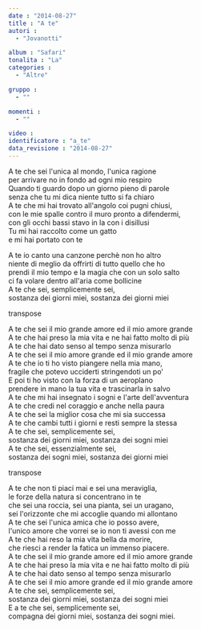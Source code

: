 ```yaml
---
date : "2014-08-27"
title : "A te"
autori : 
  - "Jovanotti"

album : "Safari"
tonalita : "La"
categories : 
  - "Altre"

gruppo : 
  - ""

momenti : 
  - ""

video : 
identificatore : "a_te"
data_revisione : "2014-08-27"
---
```

  
  
  
A te che sei l'unica al mondo, l'unica ragione   
per arrivare no in fondo ad ogni mio respiro   
Quando ti guardo dopo un giorno pieno di parole    
senza che tu mi dica niente tutto si fa chiaro   
A te che mi hai trovato all'angolo coi pugni chiusi,   
con le mie spalle contro il muro pronto a difendermi,   
con gli occhi bassi stavo in la con i disillusi   
Tu mi hai raccolto come un gatto  
e mi hai portato con te   
  
A te io canto una canzone perchè non ho altro   
niente di meglio da offrirti di tutto quello che ho   
prendi il mio tempo e la magia che con un solo salto   
ci fa volare dentro all'aria come bollicine   
A te che sei, semplicemente sei,  
sostanza dei giorni miei, sostanza dei giorni miei  
  
transpose  
  
  
A te che sei il mio grande amore ed il mio amore grande   
A te che hai preso la mia vita e ne hai fatto molto di più   
A te che hai dato senso al tempo senza misurarlo   
A te che sei il mio amore grande ed il mio grande amore   
A te che io ti ho visto piangere nella mia mano,   
fragile che potevo ucciderti stringendoti un po'   
E poi ti ho visto con la forza di un aeroplano   
prendere in mano la tua vita e trascinarla in salvo   
A te che mi hai insegnato i sogni e l'arte dell'avventura   
A te che credi nel coraggio e anche nella paura   
A te che sei la miglior cosa che mi sia successa   
A te che cambi tutti i giorni e resti sempre la stessa   
A te che sei, semplicemente sei,  
sostanza dei giorni miei, sostanza dei sogni miei  
A te che sei, essenzialmente sei,  
sostanza dei sogni miei, sostanza dei giorni miei  
  
transpose  
  
  
A te che non ti piaci mai e sei una meraviglia,   
le forze della natura si concentrano in te  
che sei una roccia, sei una pianta, sei un uragano,   
sei l'orizzonte che mi accoglie quando mi allontano   
A te che sei l'unica amica che io posso avere,  
l'unico amore che vorrei se io non ti avessi con me  
A te che hai reso la mia vita bella da morire,   
che riesci a render la fatica un immenso piacere.   
A te che sei il mio grande amore ed il mio amore grande   
A te che hai preso la mia vita e ne hai fatto molto di più  
A te che hai dato senso al tempo senza misurarlo   
A te che sei il mio amore grande ed il mio grande amore   
A te che sei, semplicemente sei,  
sostanza dei giorni miei, sostanza dei sogni miei  
E a te che sei, semplicemente sei,   
compagna dei giorni miei, sostanza dei sogni miei.  
  
  
